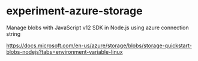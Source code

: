 # experiment-azure-storage
 
Manage blobs with JavaScript v12 SDK in Node.js using azure connection string

https://docs.microsoft.com/en-us/azure/storage/blobs/storage-quickstart-blobs-nodejs?tabs=environment-variable-linux
